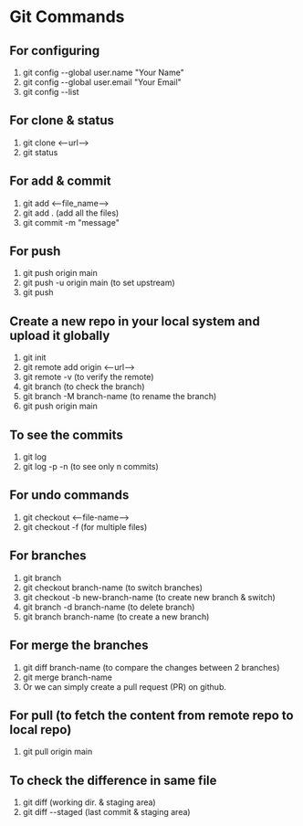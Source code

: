 # Git Commands

## For configuring
1. git config --global user.name "Your Name"
2. git config --global user.email "Your Email"
3. git config --list

## For clone & status
1. git clone <--url-->
2. git status

## For add & commit
1. git add <--file_name-->
2. git add .  (add all the files)
3. git commit -m "message"

## For push
1. git push origin main
2. git push -u origin main (to set upstream)
3. git push

## Create a new repo in your local system and upload it globally
1. git init
2. git remote add origin <--url-->
3. git remote -v (to verify the remote)
4. git branch (to check the branch)
5. git branch -M branch-name (to rename the branch)
6. git push origin main

## To see the commits
1. git log
2. git log -p -n (to see only n commits)

## For undo commands
1. git checkout <--file-name-->
2. git checkout -f (for multiple files)

## For branches
1. git branch
2. git checkout branch-name (to switch branches)
3. git checkout -b new-branch-name (to create new branch & switch)
4. git branch -d branch-name (to delete branch)
5. git branch branch-name (to create a new branch)

## For merge the branches
1. git diff branch-name (to compare the changes between 2 branches)
2. git merge branch-name
3. Or we can simply create a pull request (PR) on github.

## For pull (to fetch the content from remote repo to local repo)
1. git pull origin main

## To check the difference in same file
1. git diff             (working dir. & staging area)
2. git diff --staged    (last commit & staging area)
